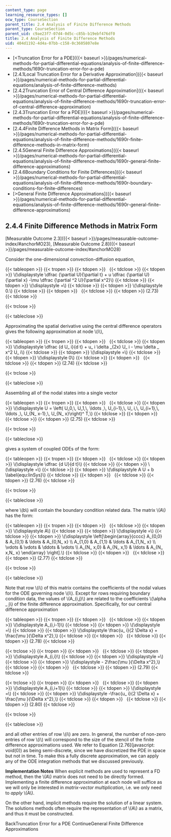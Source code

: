 ```yaml
---
content_type: page
learning_resource_types: []
ocw_type: CourseSection
parent_title: 2.4 Analysis of Finite Difference Methods
parent_type: CourseSection
parent_uid: c9ae23f7-07d4-0d5c-c85b-b19ebf476df0
title: 2.4 Analysis of Finite Difference Methods
uid: 404d1192-4d4a-07bb-c158-0c3605807e8e
---
```


*   [\<Truncation Error for a PDE]({{< baseurl >}}/pages/numerical-methods-for-partial-differential-equations/analysis-of-finite-difference-methods/1690r-truncation-error-for-a-pde)
*   [2.4.1Local Truncation Error for a Derivative Approximation]({{< baseurl >}}/pages/numerical-methods-for-partial-differential-equations/analysis-of-finite-difference-methods)
*   [2.4.2Truncation Error of Central Difference Approximation]({{< baseurl >}}/pages/numerical-methods-for-partial-differential-equations/analysis-of-finite-difference-methods/1690r-truncation-error-of-central-difference-approximation)
*   [2.4.3Truncation Error for a PDE]({{< baseurl >}}/pages/numerical-methods-for-partial-differential-equations/analysis-of-finite-difference-methods/1690r-truncation-error-for-a-pde)
*   [2.4.4Finite Difference Methods in Matrix Form]({{< baseurl >}}/pages/numerical-methods-for-partial-differential-equations/analysis-of-finite-difference-methods/1690r-finite-difference-methods-in-matrix-form)
*   [2.4.5General Finite Difference Approximations]({{< baseurl >}}/pages/numerical-methods-for-partial-differential-equations/analysis-of-finite-difference-methods/1690r-general-finite-difference-approximations)
*   [2.4.6Boundary Conditions for Finite Differences]({{< baseurl >}}/pages/numerical-methods-for-partial-differential-equations/analysis-of-finite-difference-methods/1690r-boundary-conditions-for-finite-differences)
*   [\>General Finite Difference Approximations]({{< baseurl >}}/pages/numerical-methods-for-partial-differential-equations/analysis-of-finite-difference-methods/1690r-general-finite-difference-approximations)

2.4.4 Finite Difference Methods in Matrix Form
----------------------------------------------

[Measurable Outcome 2.3]({{< baseurl >}}/pages/measurable-outcome-index/#anchorMO23), [Measurable Outcome 2.8]({{< baseurl >}}/pages/measurable-outcome-index/#anchorMO28)

Consider the one-dimensional convection-diffusion equation,

{{< tableopen >}}
{{< tropen >}}
{{< tdopen >}}
 
{{< tdclose >}}
{{< tdopen >}}
\\(\\displaystyle \\dfrac {\\partial U}{\\partial t} + u \\dfrac {\\partial U}{\\partial x} -\\mu \\dfrac {\\partial ^2 U}{\\partial x^2}\\)
{{< tdclose >}}
{{< tdopen >}}
\\(\\displaystyle =\\)
{{< tdclose >}}
{{< tdopen >}}
\\(\\displaystyle 0.\\)
{{< tdclose >}}
{{< tdopen >}}
 
{{< tdclose >}}
{{< tdopen >}}
(2.73)
{{< tdclose >}}

{{< trclose >}}

{{< tableclose >}}

Approximating the spatial derivative using the central difference operators gives the following approximation at node \\(i\\),

{{< tableopen >}}
{{< tropen >}}
{{< tdopen >}}
 
{{< tdclose >}}
{{< tdopen >}}
\\(\\displaystyle \\dfrac {d U\_ i}{d t} + u\_ i \\delta \_{2x} U\_ i - \\mu \\delta \_ x^2 U\_ i\\)
{{< tdclose >}}
{{< tdopen >}}
\\(\\displaystyle =\\)
{{< tdclose >}}
{{< tdopen >}}
\\(\\displaystyle 0\\)
{{< tdclose >}}
{{< tdopen >}}
 
{{< tdclose >}}
{{< tdopen >}}
(2.74)
{{< tdclose >}}

{{< trclose >}}

{{< tableclose >}}

Assembling all of the nodal states into a single vector

{{< tableopen >}}
{{< tropen >}}
{{< tdopen >}}
 
{{< tdclose >}}
{{< tdopen >}}
\\(\\displaystyle U = \\left( U\_0,\\, U\_1,\\, \\ldots ,\\, U\_{i-1},\\, U\_ i,\\, U\_{i+1},\\, \\ldots ,\\, U\_{N\_ x-1},\\, U\_{N\_ x}\\right)^ T,\\)
{{< tdclose >}}
{{< tdopen >}}
 
{{< tdclose >}}
{{< tdopen >}}
(2.75)
{{< tdclose >}}

{{< trclose >}}

{{< tableclose >}}

gives a system of coupled ODEs of the form:

{{< tableopen >}}
{{< tropen >}}
{{< tdopen >}}
 
{{< tdclose >}}
{{< tdopen >}}
\\(\\displaystyle \\dfrac {d U}{d t}\\)
{{< tdclose >}}
{{< tdopen >}}
\\(\\displaystyle =\\)
{{< tdclose >}}
{{< tdopen >}}
\\(\\displaystyle A U + b \\label{equ:linSys}\\)
{{< tdclose >}}
{{< tdopen >}}
 
{{< tdclose >}}
{{< tdopen >}}
(2.76)
{{< tdclose >}}

{{< trclose >}}

{{< tableclose >}}

where \\(b\\) will contain the boundary condition related data. The matrix \\(A\\) has the form:

{{< tableopen >}}
{{< tropen >}}
{{< tdopen >}}
 
{{< tdclose >}}
{{< tdopen >}}
\\(\\displaystyle A\\)
{{< tdclose >}}
{{< tdopen >}}
\\(\\displaystyle =\\)
{{< tdclose >}}
{{< tdopen >}}
\\(\\displaystyle \\left\[\\begin{array}{cccc} A\_{0,0} & A\_{0,1} & \\ldots & A\_{0,N\_ x} \\\\ A\_{1,0} & A\_{1,1} & \\ldots & A\_{1,N\_ x} \\\\ \\vdots & \\vdots & \\ddots & \\vdots \\\\ A\_{N\_ x,0} & A\_{N\_ x,1} & \\ldots & A\_{N\_ x,N\_ x} \\end{array} \\right\].\\)
{{< tdclose >}}
{{< tdopen >}}
 
{{< tdclose >}}
{{< tdopen >}}
(2.77)
{{< tdclose >}}

{{< trclose >}}

{{< tableclose >}}

Note that row \\(i\\) of this matrix contains the coefficients of the nodal values for the ODE governing node \\(i\\). Except for rows requiring boundary condition data, the values of \\(A\_{i,j}\\) are related to the coefficients \\(\\alpha \_ j\\) of the finite difference approximation. Specifically, for our central difference approximation

{{< tableopen >}}
{{< tropen >}}
{{< tdopen >}}
 
{{< tdclose >}}
{{< tdopen >}}
\\(\\displaystyle A\_{i,i-1}\\)
{{< tdclose >}}
{{< tdopen >}}
\\(\\displaystyle =\\)
{{< tdclose >}}
{{< tdopen >}}
\\(\\displaystyle \\frac{u\_ i}{2 \\Delta x} + \\frac{\\mu }{\\Delta x^2},\\)
{{< tdclose >}}
{{< tdopen >}}
 
{{< tdclose >}}
{{< tdopen >}}
(2.78)
{{< tdclose >}}

{{< trclose >}}
{{< tropen >}}
{{< tdopen >}}
 
{{< tdclose >}}
{{< tdopen >}}
\\(\\displaystyle A\_{i,i}\\)
{{< tdclose >}}
{{< tdopen >}}
\\(\\displaystyle =\\)
{{< tdclose >}}
{{< tdopen >}}
\\(\\displaystyle - 2\\frac{\\mu }{\\Delta x^2},\\)
{{< tdclose >}}
{{< tdopen >}}
 
{{< tdclose >}}
{{< tdopen >}}
(2.79)
{{< tdclose >}}

{{< trclose >}}
{{< tropen >}}
{{< tdopen >}}
 
{{< tdclose >}}
{{< tdopen >}}
\\(\\displaystyle A\_{i,i+1}\\)
{{< tdclose >}}
{{< tdopen >}}
\\(\\displaystyle =\\)
{{< tdclose >}}
{{< tdopen >}}
\\(\\displaystyle -\\frac{u\_ i}{2 \\Delta x} + \\frac{\\mu }{\\Delta x^2},\\)
{{< tdclose >}}
{{< tdopen >}}
 
{{< tdclose >}}
{{< tdopen >}}
(2.80)
{{< tdclose >}}

{{< trclose >}}

{{< tableclose >}}

and all other entries of row \\(i\\) are zero. In general, the number of non-zero entries of row \\(i\\) will correspond to the size of the stencil of the finite difference approximations used. We refer to Equation [2.76](javascript: void(0)) as being semi-discrete, since we have discretized the PDE in space but not in time. To make this a fully discrete approximation, we can apply any of the ODE integration methods that we discussed previously.

**Implementation Notes** When explicit methods are used to represent a FD method, then the \\(A\\) matrix does not need to be directly formed. Implementing a finite difference approximation at each node will suffice as we will only be interested in _matrix-vector multiplication_, i.e. we only need to _apply_ \\(A\\).

On the other hand, implicit methods require the solution of a linear system. The solutions methods often require the representation of \\(A\\) as a matrix, and thus it must be constructed.

BackTruncation Error for a PDE ContinueGeneral Finite Difference Approximations